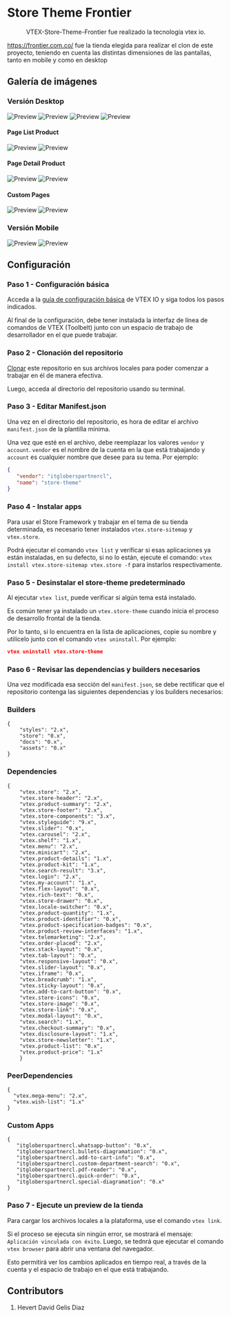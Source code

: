 # Store Theme Frontier  
<center> VTEX-Store-Theme-Frontier fue realizado la tecnología vtex io. </center>




https://frontier.com.co/ fue la tienda elegida para realizar el clon de este proyecto, teniendo en cuenta las distintas dimensiones de las pantallas, tanto en mobile y como en desktop

## Galería de imágenes 

### Versión Desktop

![Preview](../assets/img/image-readme-desktop.png)
![Preview](../assets/img/image-readme-desktop2.png)
![Preview](../assets/img/image-readme-desktop3.png)
![Preview](../assets/img/image-readme-desktop4.png)

#### Page List Product

![Preview](../assets/img/image-readme-plp.png)
![Preview](../assets/img/image-readme-plp2.png)

#### Page Detail Product

![Preview](../assets/img/image-readme-plp4.png)
![Preview](../assets/img/image-readme-pdp-mob.png)

#### Custom Pages

![Preview](../assets/img/image-readme-pc1.png)
![Preview](../assets/img/image-readme-pc2.png)
### Versión Mobile

![Preview](../assets/img/image-readme-mobile1.png)
![Preview](../assets/img/image-readme-mobile2.png)

## Configuración
### Paso 1 - Configuración básica

Acceda a la [guía de configuración básica](https://vtex.io/docs/getting-started/build-stores-with-store-framework/1) de VTEX IO y siga todos los pasos indicados.

Al final de la configuración, debe tener instalada la interfaz de línea de comandos de VTEX (Toolbelt) junto con un espacio de trabajo de desarrollador en el que puede trabajar.

### Paso 2 - Clonación del repositorio

[Clonar](https://github.com/LauraCastellanos13/VTEX-Store-Theme-Olimpica) este repositorio en sus archivos locales para poder comenzar a trabajar en él de manera efectiva.

Luego, acceda al directorio del repositorio usando su terminal.

### Paso 3 - Editar Manifest.json

Una vez en el directorio del repositorio, es hora de editar el archivo `manifest.json` de la plantilla mínima.

Una vez que esté en el archivo, debe reemplazar los valores `vendor` y `account`. `vendor` es el nombre de la cuenta en la que está trabajando y `account` es cualquier nombre que desee para su tema. Por ejemplo:

```json
{
   "vendor": "itgloberspartnercl",
   "name": "store-theme"
}
```

### Paso 4 - Instalar apps 

Para usar el Store Framework y trabajar en el tema de su tienda determinada, es necesario tener instalados `vtex.store-sitemap` y `vtex.store`.

Podrá ejecutar el comando `vtex list` y verificar si esas aplicaciones ya están instaladas, en su defecto, si no lo están, ejecute el comando: `vtex install vtex.store-sitemap vtex.store -f` para instarlos respectivamente.

### Paso 5 - Desinstalar el store-theme predeterminado

Al ejecutar `vtex list`, puede verificar si algún tema está instalado.

Es común tener ya instalado un `vtex.store-theme` cuando inicia el proceso de desarrollo frontal de la tienda.

Por lo tanto, si lo encuentra en la lista de aplicaciones, copie su nombre y utilícelo junto con el comando `vtex uninstall`. Por ejemplo:

```json
vtex uninstall vtex.store-theme
```

### Paso 6 - Revisar las dependencias y builders necesarios

Una vez modificada esa sección del `manifest.json`, se debe rectificar que el repositorio contenga las siguientes dependencias y los builders necesarios:
### Builders 

```
{
    "styles": "2.x",
    "store": "0.x",
    "docs": "0.x",
    "assets": "0.x"
}
```

###  Dependencies

```
{
    "vtex.store": "2.x",
    "vtex.store-header": "2.x",
    "vtex.product-summary": "2.x",
    "vtex.store-footer": "2.x",
    "vtex.store-components": "3.x",
    "vtex.styleguide": "9.x",
    "vtex.slider": "0.x",
    "vtex.carousel": "2.x",
    "vtex.shelf": "1.x",
    "vtex.menu": "2.x",
    "vtex.minicart": "2.x",
    "vtex.product-details": "1.x",
    "vtex.product-kit": "1.x",
    "vtex.search-result": "3.x",
    "vtex.login": "2.x",
    "vtex.my-account": "1.x",
    "vtex.flex-layout": "0.x",
    "vtex.rich-text": "0.x",
    "vtex.store-drawer": "0.x",
    "vtex.locale-switcher": "0.x",
    "vtex.product-quantity": "1.x",
    "vtex.product-identifier": "0.x",
    "vtex.product-specification-badges": "0.x",
    "vtex.product-review-interfaces": "1.x",
    "vtex.telemarketing": "2.x",
    "vtex.order-placed": "2.x",
    "vtex.stack-layout": "0.x",
    "vtex.tab-layout": "0.x",
    "vtex.responsive-layout": "0.x",
    "vtex.slider-layout": "0.x",
    "vtex.iframe": "0.x",
    "vtex.breadcrumb": "1.x",
    "vtex.sticky-layout": "0.x",
    "vtex.add-to-cart-button": "0.x",
    "vtex.store-icons": "0.x",
    "vtex.store-image": "0.x",
    "vtex.store-link": "0.x",
    "vtex.modal-layout": "0.x",
    "vtex.search": "1.x",
    "vtex.checkout-summary": "0.x",
    "vtex.disclosure-layout": "1.x",
    "vtex.store-newsletter": "1.x",
    "vtex.product-list": "0.x",
    "vtex.product-price": "1.x"
    }
```
### PeerDependencies

```
{
  "vtex.mega-menu": "2.x",
  "vtex.wish-list": "1.x"
}
```

### Custom Apps

```
{
   "itgloberspartnercl.whatsapp-button": "0.x",
   "itgloberspartnercl.bullets-diagramation": "0.x",
   "itgloberspartnercl.add-to-cart-info": "0.x",
   "itgloberspartnercl.custom-department-search": "0.x",
   "itgloberspartnercl.pdf-reader": "0.x",
   "itgloberspartnercl.quick-order": "0.x",
   "itgloberspartnercl.special-diagramation": "0.x"
}
```


### Paso 7 - Ejecute un preview de la tienda

Para cargar los archivos locales a la plataforma, use el comando `vtex link`.

Si el proceso se ejecuta sin ningún error, se mostrará el mensaje: `Aplicación vinculada con éxito`. Luego, se tednrá que ejecutar el comando `vtex browser` para abrir una ventana del navegador.

Esto permitirá ver los cambios aplicados en tiempo real, a través de la cuenta y el espacio de trabajo en el que está trabajando.

## Contributors
1. Hevert David Gelis Diaz